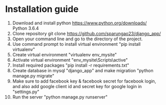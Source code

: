 # Installation guide

1. Download and install python https://www.python.org/downloads/ Python 3.6.4
2. Clone repository  git clone https://github.com/sparungao23/django_app/
3. Open your command line and go to the directory of the project.
4. Use command prompt to install virtual environment "pip install virtualenv"
5. Create virtual environment  "virtualenv env_mysite"
6. Activate virtual environment "env_mysite\Scripts\active"
7. Install required packages "pip install -r requirements.txt"
8. Create database in mysql "django_app" and make migration "python manage.py migrate"
9. Make sure to add facebook key & facebook secret for facebook login, and also add google client id and secret key for google login in "settings.py"
9. Run the server "python manage.py runserver"
